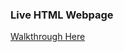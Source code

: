 ### Live HTML Webpage

[Walkthrough Here](https://lako-yilba.github.io/Wreath_Walkthrough/wreath.html)
